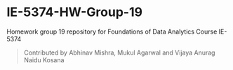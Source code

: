 # IE-5374-HW-Group-19

 Homework group 19 repository for Foundations of Data Analytics Course IE-5374

 > Contributed by Abhinav Mishra, Mukul Agarwal and Vijaya Anurag Naidu Kosana


 




